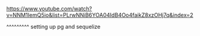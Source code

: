 https://www.youtube.com/watch?v=NNM1IemQ5io&list=PLrwNNiB6YOA04IdB4Oo4faikZ8xzOHj7q&index=2

^^^^^^^^^ setting up pg and sequelize